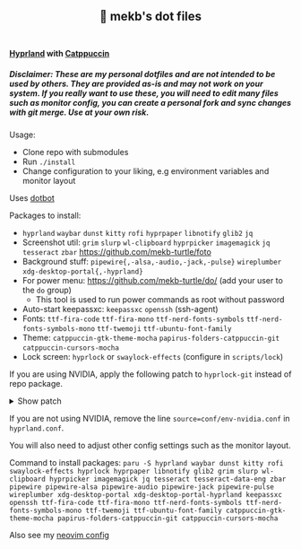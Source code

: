 <h2 align="center">
🚀 mekb's dot files<br/><br/>
</h2>

#### [Hyprland](https://hyprland.org/) with [Catppuccin](https://github.com/catppuccin)

##### Disclaimer: These are my personal dotfiles and are not intended to be used by others. They are provided as-is and may not work on your system. If you really want to use these, you will need to edit many files such as monitor config, you can create a personal fork and sync changes with git merge. Use at your own risk.

Usage:
- Clone repo with submodules
- Run `./install`
- Change configuration to your liking, e.g environment variables and monitor layout

Uses [dotbot](https://github.com/anishathalye/dotbot)

Packages to install:

- `hyprland` `waybar` `dunst` `kitty` `rofi` `hyprpaper` `libnotify` `glib2` `jq`
- Screenshot util: `grim` `slurp` `wl-clipboard` `hyprpicker` `imagemagick` `jq` `tesseract` `zbar` https://github.com/mekb-turtle/foto
- Background stuff: `pipewire{,-alsa,-audio,-jack,-pulse}` `wireplumber` `xdg-desktop-portal{,-hyprland}`
- For power menu: https://github.com/mekb-turtle/do/ (add your user to the `do` group)
  - This tool is used to run power commands as root without password
- Auto-start keepassxc: `keepassxc` `openssh` (ssh-agent)
- Fonts: `ttf-fira-code` `ttf-fira-mono` `ttf-nerd-fonts-symbols` `ttf-nerd-fonts-symbols-mono` `ttf-twemoji` `ttf-ubuntu-font-family`
- Theme: `catppuccin-gtk-theme-mocha` `papirus-folders-catppuccin-git` `catppuccin-cursors-mocha`
- Lock screen: `hyprlock` or `swaylock-effects` (configure in `scripts/lock`)

If you are using NVIDIA, apply the following patch to `hyprlock-git` instead of repo package.<details><summary>Show patch</summary>
```shell
prepare() {
    cd "${srcdir}/${_pkgname}"
    sed -i -e "s/5000/16/g" src/core/hyprlock.cpp
}
```
</details>

If you are not using NVIDIA, remove the line `source=conf/env-nvidia.conf` in `hyprland.conf`.

You will also need to adjust other config settings such as the monitor layout.

Command to install packages: `paru -S hyprland waybar dunst kitty rofi swaylock-effects hyprlock hyprpaper libnotify glib2 grim slurp wl-clipboard hyprpicker imagemagick jq tesseract tesseract-data-eng zbar pipewire pipewire-alsa pipewire-audio pipewire-jack pipewire-pulse wireplumber xdg-desktop-portal xdg-desktop-portal-hyprland keepassxc openssh ttf-fira-code ttf-fira-mono ttf-nerd-fonts-symbols ttf-nerd-fonts-symbols-mono ttf-twemoji ttf-ubuntu-font-family catppuccin-gtk-theme-mocha papirus-folders-catppuccin-git catppuccin-cursors-mocha`

Also see my [neovim config](https://github.com/mekb-turtle/nvim)
